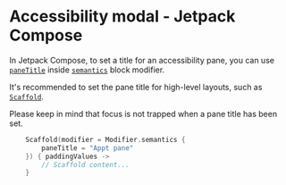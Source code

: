# Accessibility modal - Jetpack Compose

In Jetpack Compose, to set a title for an accessibility pane, you can use [`paneTitle`](https://developer.android.com/reference/kotlin/androidx/compose/ui/semantics/package-summary#(androidx.compose.ui.semantics.SemanticsPropertyReceiver).paneTitle()) inside [`semantics`](https://developer.android.com/reference/kotlin/androidx/compose/ui/semantics/package-summary#(androidx.compose.ui.Modifier).semantics(kotlin.Boolean,kotlin.Function1)) block modifier.

It's recommended to set the pane title for high-level layouts, such as [`Scaffold`](https://developer.android.com/reference/kotlin/androidx/compose/material/package-summary#Scaffold(androidx.compose.foundation.layout.WindowInsets,androidx.compose.ui.Modifier,androidx.compose.material.ScaffoldState,kotlin.Function0,kotlin.Function0,kotlin.Function1,kotlin.Function0,androidx.compose.material.FabPosition,kotlin.Boolean,kotlin.Function1,kotlin.Boolean,androidx.compose.ui.graphics.Shape,androidx.compose.ui.unit.Dp,androidx.compose.ui.graphics.Color,androidx.compose.ui.graphics.Color,androidx.compose.ui.graphics.Color,androidx.compose.ui.graphics.Color,androidx.compose.ui.graphics.Color,kotlin.Function1)).

Please keep in mind that focus is not trapped when a pane title has been set.

```kotlin
    Scaffold(modifier = Modifier.semantics {
        paneTitle = "Appt pane"
    }) { paddingValues ->
        // Scaffold content...
    }
```
